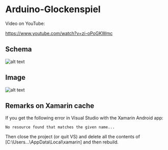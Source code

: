 # Arduino-Glockenspiel

Video on YouTube: 

https://www.youtube.com/watch?v=zi-oPoGKWmc

## Schema

![alt text](https://github.com/leonvandenbeukel/Arduino-Glockenspiel/blob/master/Schema/Arduino-Glockenspiel.png)

## Image

![alt text](https://github.com/leonvandenbeukel/Arduino-Glockenspiel/blob/master/Glockenspiel.png)

## Remarks on Xamarin cache

If you get the following error in Visual Studio with the Xamarin Android app: 

```
No resource found that matches the given name...
```

Then close the project (or quit VS) and delete all the contents of [C:\Users\...\AppData\Local\xamarin] and then rebuild. 



